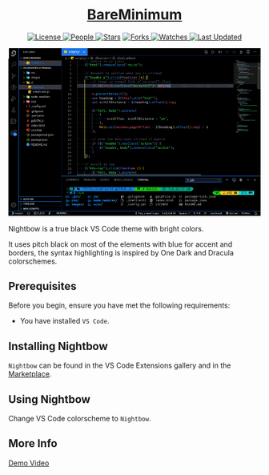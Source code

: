<div align = "center">

<h1><a href="https://2kabhishek.github.io/Nightbow">BareMinimum</a></h1>

<a href="https://github.com/2KAbhishek/Nightbow/blob/main/LICENSE">
<img alt="License" src="https://img.shields.io/github/license/2kabhishek/Nightbow?style=flat&color=eee&label="> </a>

<a href="https://github.com/2KAbhishek/Nightbow/graphs/contributors">
<img alt="People" src="https://img.shields.io/github/contributors/2kabhishek/Nightbow?style=flat&color=ffaaf2&label=People"> </a>

<a href="https://github.com/2KAbhishek/Nightbow/stargazers">
<img alt="Stars" src="https://img.shields.io/github/stars/2kabhishek/Nightbow?style=flat&color=98c379&label=Stars"></a>

<a href="https://github.com/2KAbhishek/Nightbow/network/members">
<img alt="Forks" src="https://img.shields.io/github/forks/2kabhishek/Nightbow?style=flat&color=66a8e0&label=Forks"> </a>

<a href="https://github.com/2KAbhishek/Nightbow/watchers">
<img alt="Watches" src="https://img.shields.io/github/watchers/2kabhishek/Nightbow?style=flat&color=f5d08b&label=Watches"> </a>

<a href="https://github.com/2KAbhishek/Nightbow/pulse">
<img alt="Last Updated" src="https://img.shields.io/github/last-commit/2kabhishek/Nightbow?style=flat&color=e06c75&label="> </a>

</div>

![Nightbow](https://raw.githubusercontent.com/2kabhishek/Nightbow/master/screenshots/preview.png)

Nightbow is a true black VS Code theme with bright colors.

It uses pitch black on most of the elements with blue for accent and borders, the syntax highlighting is inspired by One Dark and Dracula colorschemes.

## Prerequisites

Before you begin, ensure you have met the following requirements:

- You have installed `VS Code`.

## Installing Nightbow

`Nightbow` can be found in the VS Code Extensions gallery and in the [Marketplace](https://marketplace.visualstudio.com/items?itemName=2kabhishek.nightbow).

## Using Nightbow

Change VS Code colorscheme to `Nightbow`.

## More Info

[Demo Video](http://www.youtube.com/watch?v=l1zPM1Urh8Y "Nightbow")
